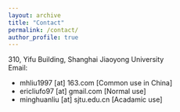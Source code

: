```yaml
---
layout: archive
title: "Contact"
permalink: /contact/
author_profile: true
---
```

310, Yifu Building, Shanghai Jiaoyong University<br>
Email: 

* mhliu1997 [at] 163.com [Common use in China]
* ericliufo97 [at] gmail.com [Normal use]
* minghuanliu [at] sjtu.edu.cn [Acadamic use]
